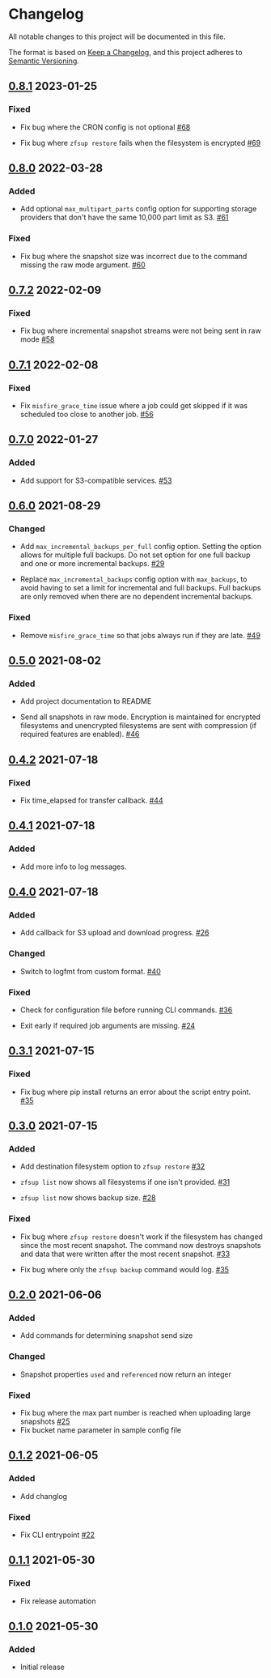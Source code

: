 # Changelog

All notable changes to this project will be documented in this file.

The format is based on [Keep a Changelog](https://keepachangelog.com/en/1.0.0/),
and this project adheres to [Semantic Versioning](https://semver.org/spec/v2.0.0.html).

## [0.8.1](https://github.com/ddebeau/zfs_uploader/compare/0.8.0...0.8.1) 2023-01-25

### Fixed

- Fix bug where the CRON config is not optional
[#68](https://github.com/ddebeau/zfs_uploader/pull/68)

- Fix bug where `zfsup restore` fails when the filesystem is encrypted
[#69](https://github.com/ddebeau/zfs_uploader/pull/69)

## [0.8.0](https://github.com/ddebeau/zfs_uploader/compare/0.7.2...0.8.0) 2022-03-28

### Added

- Add optional `max_multipart_parts` config option for supporting storage 
  providers that don't have the same 10,000 part limit as S3.
[#61](https://github.com/ddebeau/zfs_uploader/issues/61)

### Fixed

- Fix bug where the snapshot size was incorrect due to the command missing the
  raw mode argument.
[#60](https://github.com/ddebeau/zfs_uploader/issues/60)

## [0.7.2](https://github.com/ddebeau/zfs_uploader/compare/0.7.1...0.7.2) 2022-02-09

### Fixed

- Fix bug where incremental snapshot streams were not being sent in raw mode
[#58](https://github.com/ddebeau/zfs_uploader/pull/58)

## [0.7.1](https://github.com/ddebeau/zfs_uploader/compare/0.7.0...0.7.1) 2022-02-08

### Fixed

- Fix `misfire_grace_time` issue where a job could get skipped if it was 
  scheduled too close to another job.
[#56](https://github.com/ddebeau/zfs_uploader/issues/56)

## [0.7.0](https://github.com/ddebeau/zfs_uploader/compare/0.6.0...0.7.0) 2022-01-27

### Added

- Add support for S3-compatible services.
[#53](https://github.com/ddebeau/zfs_uploader/pull/53)

## [0.6.0](https://github.com/ddebeau/zfs_uploader/compare/0.5.0...0.6.0) 2021-08-29

### Changed

- Add `max_incremental_backups_per_full` config option. Setting the option 
  allows for multiple full backups. Do not set option for one full backup 
  and one or more incremental backups.
[#29](https://github.com/ddebeau/zfs_uploader/issues/29)

- Replace `max_incremental_backups` config option with `max_backups`, to 
  avoid having to set a limit for incremental and full backups. Full 
  backups are only removed when there are no dependent incremental backups.
  
### Fixed

- Remove `misfire_grace_time` so that jobs always run if they are late.
[#49](https://github.com/ddebeau/zfs_uploader/issues/49)

## [0.5.0](https://github.com/ddebeau/zfs_uploader/compare/0.4.2...0.5.0) 2021-08-02

### Added

- Add project documentation to README

- Send all snapshots in raw mode. Encryption is maintained for encrypted 
  filesystems and unencrypted filesystems are sent with compression (if 
  required features are enabled).
[#46](https://github.com/ddebeau/zfs_uploader/issues/46)

## [0.4.2](https://github.com/ddebeau/zfs_uploader/compare/0.4.1...0.4.2) 2021-07-18

### Fixed

- Fix time_elapsed for transfer callback.
[#44](https://github.com/ddebeau/zfs_uploader/issues/44)

## [0.4.1](https://github.com/ddebeau/zfs_uploader/compare/0.4.0...0.4.1) 2021-07-18

### Added

- Add more info to log messages.

## [0.4.0](https://github.com/ddebeau/zfs_uploader/compare/0.3.1...0.4.0) 2021-07-18

### Added

- Add callback for S3 upload and download progress.
[#26](https://github.com/ddebeau/zfs_uploader/issues/26)

### Changed

- Switch to logfmt from custom format. 
[#40](https://github.com/ddebeau/zfs_uploader/issues/40)
  
### Fixed

- Check for configuration file before running CLI commands.
[#36](https://github.com/ddebeau/zfs_uploader/issues/36)
  
- Exit early if required job arguments are missing.
[#24](https://github.com/ddebeau/zfs_uploader/issues/24)

## [0.3.1](https://github.com/ddebeau/zfs_uploader/compare/0.3.0...0.3.1) 2021-07-15
  
### Fixed
  
- Fix bug where pip install returns an error about the script entry point. 
[#35](https://github.com/ddebeau/zfs_uploader/issues/38)

## [0.3.0](https://github.com/ddebeau/zfs_uploader/compare/0.2.0...0.3.0) 2021-07-15

### Added

- Add destination filesystem option to `zfsup restore` 
[#32](https://github.com/ddebeau/zfs_uploader/issues/32)
  
- `zfsup list` now shows all filesystems if one isn't provided. 
[#31](https://github.com/ddebeau/zfs_uploader/issues/31)
 
- `zfsup list` now shows backup size. 
[#28](https://github.com/ddebeau/zfs_uploader/issues/28)
  
### Fixed

- Fix bug where `zfsup restore` doesn't work if the filesystem has changed 
  since the most recent snapshot. The command now destroys snapshots and 
  data that were written after the most recent snapshot. 
[#33](https://github.com/ddebeau/zfs_uploader/issues/33)
  
- Fix bug where only the `zfsup backup` command would log. 
[#35](https://github.com/ddebeau/zfs_uploader/issues/35)
  
## [0.2.0](https://github.com/ddebeau/zfs_uploader/compare/0.1.2...0.2.0) 2021-06-06

### Added

- Add commands for determining snapshot send size

### Changed

- Snapshot properties `used` and `referenced` now return an integer

### Fixed

- Fix bug where the max part number is reached when uploading large snapshots 
[#25](https://github.com/ddebeau/zfs_uploader/issues/25)
- Fix bucket name parameter in sample config file

## [0.1.2](https://github.com/ddebeau/zfs_uploader/compare/0.1.1...0.1.2) 2021-06-05

### Added

- Add changlog

### Fixed

- Fix CLI entrypoint [#22](https://github.com/ddebeau/zfs_uploader/issues/22)

## [0.1.1](https://github.com/ddebeau/zfs_uploader/compare/0.1.0...0.1.1) 2021-05-30

### Fixed

- Fix release automation

## [0.1.0](https://github.com/ddebeau/zfs_uploader/releases/tag/0.1.0) 2021-05-30

### Added

- Initial release
